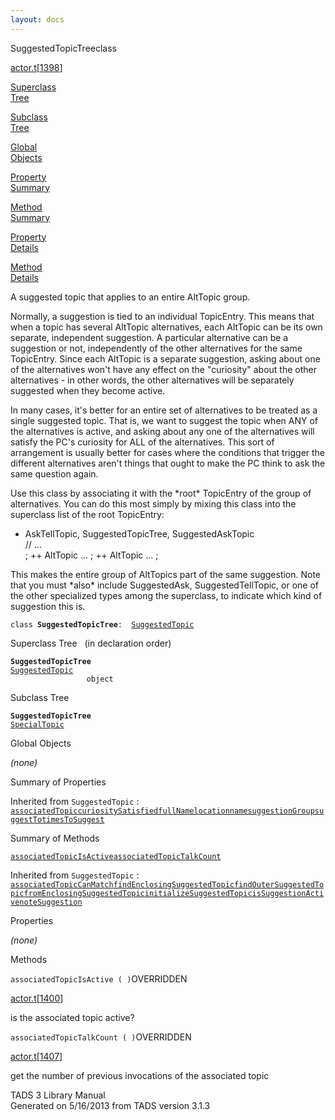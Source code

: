 ```yaml
---
layout: docs
---
```

<span class="title">SuggestedTopicTree</span><span class="type">class</span>

[actor.t](../file/actor.t.html)\[[1398](../source/actor.t.html#1398)\]

[Superclass  
Tree](#_SuperClassTree_)

[Subclass  
Tree](#_SubClassTree_)

[Global  
Objects](#_ObjectSummary_)

[Property  
Summary](#_PropSummary_)

[Method  
Summary](#_MethodSummary_)

[Property  
Details](#_Properties_)

[Method  
Details](#_Methods_)



A suggested topic that applies to an entire AltTopic group.

Normally, a suggestion is tied to an individual TopicEntry. This means
that when a topic has several AltTopic alternatives, each AltTopic can
be its own separate, independent suggestion. A particular alternative
can be a suggestion or not, independently of the other alternatives for
the same TopicEntry. Since each AltTopic is a separate suggestion,
asking about one of the alternatives won't have any effect on the
"curiosity" about the other alternatives - in other words, the other
alternatives will be separately suggested when they become active.

In many cases, it's better for an entire set of alternatives to be
treated as a single suggested topic. That is, we want to suggest the
topic when ANY of the alternatives is active, and asking about any one
of the alternatives will satisfy the PC's curiosity for ALL of the
alternatives. This sort of arrangement is usually better for cases where
the conditions that trigger the different alternatives aren't things
that ought to make the PC think to ask the same question again.

Use this class by associating it with the \*root\* TopicEntry of the
group of alternatives. You can do this most simply by mixing this class
into the superclass list of the root TopicEntry:

  
+ AskTellTopic, SuggestedTopicTree, SuggestedAskTopic  
// ...  
; ++ AltTopic ... ; ++ AltTopic ... ;

This makes the entire group of AltTopics part of the same suggestion.
Note that you must \*also\* include SuggestedAsk, SuggestedTellTopic, or
one of the other specialized types among the superclass, to indicate
which kind of suggestion this is.

`class `**`SuggestedTopicTree`**` :   `[`SuggestedTopic`](../object/SuggestedTopic.html)



<span id="_SuperClassTree_"></span>



<span class="hdln">Superclass Tree</span>   (in declaration order)



**`SuggestedTopicTree`**  
[`SuggestedTopic`](../object/SuggestedTopic.html)  
`                 object`  
<span id="_SubClassTree_"></span>



<span class="hdln">Subclass Tree</span>  



**`SuggestedTopicTree`**  
[`SpecialTopic`](../object/SpecialTopic.html)  
<span id="_ObjectSummary_"></span>



<span class="hdln">Global Objects</span>  



*(none)* <span id="_PropSummary_"></span>



<span class="hdln">Summary of Properties</span>  





Inherited from `SuggestedTopic` :  
[`associatedTopic`](../object/SuggestedTopic.html#associatedTopic)[`curiositySatisfied`](../object/SuggestedTopic.html#curiositySatisfied)[`fullName`](../object/SuggestedTopic.html#fullName)[`location`](../object/SuggestedTopic.html#location)[`name`](../object/SuggestedTopic.html#name)[`suggestionGroup`](../object/SuggestedTopic.html#suggestionGroup)[`suggestTo`](../object/SuggestedTopic.html#suggestTo)[`timesToSuggest`](../object/SuggestedTopic.html#timesToSuggest)

<span id="_MethodSummary_"></span>



<span class="hdln">Summary of Methods</span>  



[`associatedTopicIsActive`](#associatedTopicIsActive)[`associatedTopicTalkCount`](#associatedTopicTalkCount)

Inherited from `SuggestedTopic` :  
[`associatedTopicCanMatch`](../object/SuggestedTopic.html#associatedTopicCanMatch)[`findEnclosingSuggestedTopic`](../object/SuggestedTopic.html#findEnclosingSuggestedTopic)[`findOuterSuggestedTopic`](../object/SuggestedTopic.html#findOuterSuggestedTopic)[`fromEnclosingSuggestedTopic`](../object/SuggestedTopic.html#fromEnclosingSuggestedTopic)[`initializeSuggestedTopic`](../object/SuggestedTopic.html#initializeSuggestedTopic)[`isSuggestionActive`](../object/SuggestedTopic.html#isSuggestionActive)[`noteSuggestion`](../object/SuggestedTopic.html#noteSuggestion)

<span id="_Properties_"></span>



<span class="hdln">Properties</span>  



*(none)* <span id="_Methods_"></span>



<span class="hdln">Methods</span>  



<span id="associatedTopicIsActive"></span>

`associatedTopicIsActive ( )`<span class="rem">OVERRIDDEN</span>

[actor.t](../file/actor.t.html)\[[1400](../source/actor.t.html#1400)\]



is the associated topic active?



<span id="associatedTopicTalkCount"></span>

`associatedTopicTalkCount ( )`<span class="rem">OVERRIDDEN</span>

[actor.t](../file/actor.t.html)\[[1407](../source/actor.t.html#1407)\]



get the number of previous invocations of the associated topic





TADS 3 Library Manual  
Generated on 5/16/2013 from TADS version 3.1.3


